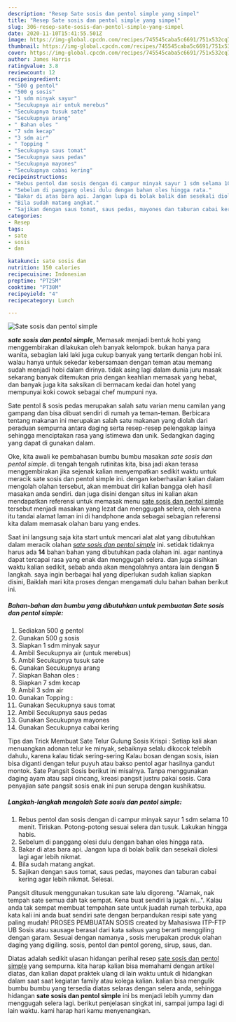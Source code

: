 ```yaml
---
description: "Resep Sate sosis dan pentol simple yang simpel"
title: "Resep Sate sosis dan pentol simple yang simpel"
slug: 306-resep-sate-sosis-dan-pentol-simple-yang-simpel
date: 2020-11-10T15:41:55.501Z
image: https://img-global.cpcdn.com/recipes/745545caba5c6691/751x532cq70/sate-sosis-dan-pentol-simple-foto-resep-utama.jpg
thumbnail: https://img-global.cpcdn.com/recipes/745545caba5c6691/751x532cq70/sate-sosis-dan-pentol-simple-foto-resep-utama.jpg
cover: https://img-global.cpcdn.com/recipes/745545caba5c6691/751x532cq70/sate-sosis-dan-pentol-simple-foto-resep-utama.jpg
author: James Harris
ratingvalue: 3.8
reviewcount: 12
recipeingredient:
- "500 g pentol"
- "500 g sosis"
- "1 sdm minyak sayur"
- "Secukupnya air untuk merebus"
- "Secukupnya tusuk sate"
- "Secukupnya arang"
- " Bahan oles "
- "7 sdm kecap"
- "3 sdm air"
- " Topping "
- "Secukupnya saus tomat"
- "Secukupnya saus pedas"
- "Secukupnya mayones"
- "Secukupnya cabai kering"
recipeinstructions:
- "Rebus pentol dan sosis dengan di campur minyak sayur 1 sdm selama 10 menit. Tiriskan. Potong-potong sesuai selera dan tusuk. Lakukan hingga habis."
- "Sebelum di panggang olesi dulu dengan bahan oles hingga rata."
- "Bakar di atas bara api. Jangan lupa di bolak balik dan sesekali diolesi lagi agar lebih nikmat."
- "Bila sudah matang angkat."
- "Sajikan dengan saus tomat, saus pedas, mayones dan taburan cabai kering agar lebih nikmat. Selesai."
categories:
- Resep
tags:
- sate
- sosis
- dan

katakunci: sate sosis dan 
nutrition: 150 calories
recipecuisine: Indonesian
preptime: "PT25M"
cooktime: "PT30M"
recipeyield: "4"
recipecategory: Lunch

---
```



![Sate sosis dan pentol simple](https://img-global.cpcdn.com/recipes/745545caba5c6691/751x532cq70/sate-sosis-dan-pentol-simple-foto-resep-utama.jpg)

<b><i>sate sosis dan pentol simple</i></b>, Memasak menjadi bentuk hobi yang menggembirakan dilakukan oleh banyak kelompok. bukan hanya para wanita, sebagian laki laki juga cukup banyak yang tertarik dengan hobi ini. walau hanya untuk sekedar kebersamaan dengan teman atau memang sudah menjadi hobi dalam dirinya. tidak asing lagi dalam dunia juru masak sekarang banyak ditemukan pria dengan keahlian memasak yang hebat, dan banyak juga kita saksikan di bermacam kedai dan hotel yang mempunyai koki cowok sebagai chef mumpuni nya.

Sate pentol &amp; sosis pedas merupakan salah satu varian menu camilan yang gampang dan bisa dibuat sendiri di rumah ya teman-teman. Berbicara tentang makanan ini merupakan salah satu makanan yang diolah dari peraduan sempurna antara daging serta resep-resep pelengakap lainya sehingga menciptakan rasa yang istimewa dan unik. Sedangkan daging yang dapat di gunakan dalam.

Oke, kita awali ke pembahasan bumbu bumbu masakan <i>sate sosis dan pentol simple</i>. di tengah tengah rutinitas kita, bisa jadi akan terasa menggembirakan jika sejenak kalian menyempatkan sedikit waktu untuk meracik sate sosis dan pentol simple ini. dengan keberhasilan kalian dalam mengolah olahan tersebut, akan membuat diri kalian bangga oleh hasil masakan anda sendiri. dan juga disini dengan situs ini kalian akan mendapatkan referensi untuk memasak menu <u>sate sosis dan pentol simple</u> tersebut menjadi masakan yang lezat dan menggugah selera, oleh karena itu tandai alamat laman ini di handphone anda sebagai sebagian referensi kita dalam memasak olahan baru yang endes.


Saat ini langsung saja kita start untuk mencari alat alat yang dibutuhkan dalam meracik olahan <u><i>sate sosis dan pentol simple</i></u> ini. setidak tidaknya harus ada <b>14</b> bahan bahan yang dibutuhkan pada olahan ini. agar nantinya dapat tercapai rasa yang enak dan menggugah selera. dan juga sisihkan waktu kalian sedikit, sebab anda akan mengolahnya antara lain dengan <b>5</b> langkah. saya ingin berbagai hal yang diperlukan sudah kalian siapkan disini, Baiklah mari kita proses dengan mengamati dulu bahan bahan berikut ini.

<!--inarticleads1-->

##### Bahan-bahan dan bumbu yang dibutuhkan untuk pembuatan Sate sosis dan pentol simple:

1. Sediakan 500 g pentol
1. Gunakan 500 g sosis
1. Siapkan 1 sdm minyak sayur
1. Ambil Secukupnya air (untuk merebus)
1. Ambil Secukupnya tusuk sate
1. Gunakan Secukupnya arang
1. Siapkan  Bahan oles :
1. Siapkan 7 sdm kecap
1. Ambil 3 sdm air
1. Gunakan  Topping :
1. Gunakan Secukupnya saus tomat
1. Ambil Secukupnya saus pedas
1. Gunakan Secukupnya mayones
1. Gunakan Secukupnya cabai kering


Tips dan Trick Membuat Sate Telur Gulung Sosis Krispi : Setiap kali akan menuangkan adonan telur ke minyak, sebaiknya selalu dikocok telebih dahulu, karena kalau tidak sering-sering Kalau bosan dengan sosis, isian bisa diganti dengan telur puyuh atau bakso pentol agar hasilnya gandut montok. Sate Pangsit Sosis berikut ini misalnya. Tanpa menggunakan daging ayam atau sapi cincang, kreasi pangsit justru pakai sosis. Cara penyajian sate pangsit sosis enak ini pun serupa dengan kushikatsu. 

<!--inarticleads2-->

##### Langkah-langkah mengolah Sate sosis dan pentol simple:

1. Rebus pentol dan sosis dengan di campur minyak sayur 1 sdm selama 10 menit. Tiriskan. Potong-potong sesuai selera dan tusuk. Lakukan hingga habis.
1. Sebelum di panggang olesi dulu dengan bahan oles hingga rata.
1. Bakar di atas bara api. Jangan lupa di bolak balik dan sesekali diolesi lagi agar lebih nikmat.
1. Bila sudah matang angkat.
1. Sajikan dengan saus tomat, saus pedas, mayones dan taburan cabai kering agar lebih nikmat. Selesai.


Pangsit ditusuk menggunakan tusukan sate lalu digoreng. &#34;Alamak, nak tempah sate semua dah tak sempat. Kena buat sendiri la jugak ni…&#34;. Kalau anda tak sempat membuat tempahan sate untuk juadah rumah terbuka, apa kata kali ini anda buat sendiri sate dengan berpandukan resipi sate yang paling mudah! PROSES PEMBUATAN SOSIS created by Mahasiswa ITP-FTP UB Sosis atau sausage berasal dari kata salsus yang berarti menggiling dengan garam. Sesuai dengan namanya , sosis merupakan produk olahan daging yang digiling. sosis, pentol dan pentol goreng, sirup, saus, dan. 

Diatas adalah sedikit ulasan hidangan perihal resep <u>sate sosis dan pentol simple</u> yang sempurna. kita harap kalian bisa memahami dengan artikel diatas, dan kalian dapat praktek ulang di lain waktu untuk di hidangkan dalam saat saat kegiatan family atau kolega kalian. kalian bisa mengulik bumbu bumbu yang tersedia diatas selaras dengan selera anda, sehingga hidangan <b>sate sosis dan pentol simple</b> ini bs menjadi lebih yummy dan menggugah selera lagi. berikut penjelasan singkat ini, sampai jumpa lagi di lain waktu. kami harap hari kamu menyenangkan.
